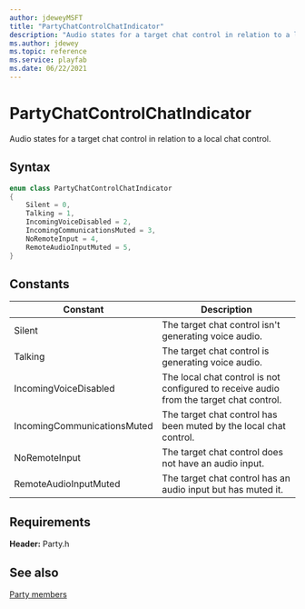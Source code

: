 ```yaml
---
author: jdeweyMSFT
title: "PartyChatControlChatIndicator"
description: "Audio states for a target chat control in relation to a local chat control."
ms.author: jdewey
ms.topic: reference
ms.service: playfab
ms.date: 06/22/2021
---
```


# PartyChatControlChatIndicator  

Audio states for a target chat control in relation to a local chat control.    

## Syntax  
  
```cpp
enum class PartyChatControlChatIndicator    
{  
    Silent = 0,  
    Talking = 1,  
    IncomingVoiceDisabled = 2,  
    IncomingCommunicationsMuted = 3,  
    NoRemoteInput = 4,  
    RemoteAudioInputMuted = 5,  
}  
```  
  
## Constants  
  
| Constant | Description |
| --- | --- |
| Silent | The target chat control isn't generating voice audio. |  
| Talking | The target chat control is generating voice audio. |  
| IncomingVoiceDisabled | The local chat control is not configured to receive audio from the target chat control. |  
| IncomingCommunicationsMuted | The target chat control has been muted by the local chat control. |  
| NoRemoteInput | The target chat control does not have an audio input. |  
| RemoteAudioInputMuted | The target chat control has an audio input but has muted it. |  
  
  
## Requirements  
  
**Header:** Party.h
  
## See also  
[Party members](../party_members.md)  

  
  
